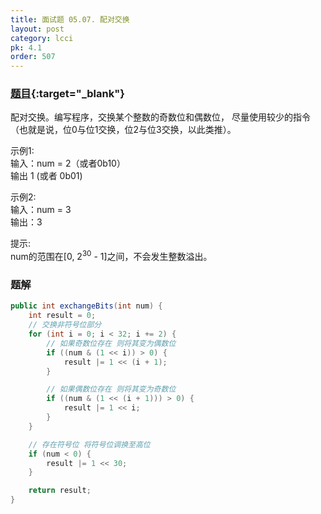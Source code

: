 ```yaml
---
title: 面试题 05.07. 配对交换
layout: post
category: lcci
pk: 4.1
order: 507
---
```


### [题目](https://leetcode-cn.com/exchange-lcci/){:target="_blank"}

配对交换。编写程序，交换某个整数的奇数位和偶数位，
尽量使用较少的指令（也就是说，位0与位1交换，位2与位3交换，以此类推）。

示例1:  
输入：num = 2（或者0b10）  
输出 1 (或者 0b01)

示例2:  
输入：num = 3  
输出：3

提示:  
num的范围在[0, 2<sup>30</sup> - 1]之间，不会发生整数溢出。


### 题解

```java
public int exchangeBits(int num) {
    int result = 0;
    // 交换非符号位部分
    for (int i = 0; i < 32; i += 2) {
        // 如果奇数位存在 则将其变为偶数位
        if ((num & (1 << i)) > 0) {
            result |= 1 << (i + 1);
        }

        // 如果偶数位存在 则将其变为奇数位
        if ((num & (1 << (i + 1))) > 0) {
            result |= 1 << i;
        }
    }

    // 存在符号位 将符号位调换至高位
    if (num < 0) {
        result |= 1 << 30;
    }

    return result;
}
```
